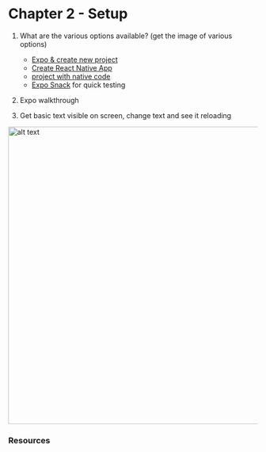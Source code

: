 # Chapter 2 - Setup

1.  What are the various options available? (get the image of various options)

    - [Expo & create new project](https://docs.expo.io/versions/v28.0.0/workflow/up-and-running)
    - [Create React Native App](https://github.com/react-community/create-react-native-app#installation)
    - [project with native code](https://facebook.github.io/react-native/docs/getting-started#creating-a-new-application)
    - [Expo Snack](https://expo.io/tools#snack) for quick testing

2.  Expo walkthrough
3.  Get basic text visible on screen, change text and see it reloading

<img src="../media/start-screen-expo.png" alt="alt text" height="600px">

### Resources
